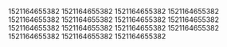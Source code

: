 1521164655382
1521164655382
1521164655382
1521164655382
1521164655382
1521164655382
1521164655382
1521164655382
1521164655382
1521164655382
1521164655382
1521164655382
1521164655382
1521164655382
1521164655382